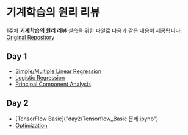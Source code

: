 # 기계학습의 원리 리뷰

 1주차 **기계학습의 원리 리뷰** 실습을 위한 파일로 다음과 같은 내용이 제공됩니다. [Original Repository](https://github.com/jonghyupkim/Samsung_DS)

## Day 1
 - [Simple/Multiple Linear Regression](day1/linear_regression(student).ipynb)
 - [Logistic Regression](day1/logistic_regression(student).ipynb)
 - [Principal Component Analysis](day1/PCA(student).ipynb)
 
 ## Day 2
 - [TensorFlow Basic]("day2/Tensorflow_Basic 문제.ipynb")
 - [Optimization](day2/Optimization.ipynb)